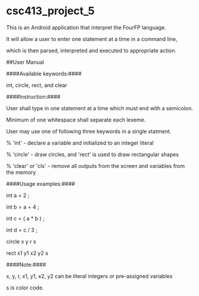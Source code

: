 # csc413_project_5 #

 This is an Android application that interpret the FourFP language.

 It will allow a user to enter one statement at a time in a command line,

 which is then parsed, interpreted and executed to appropriate action.

##User Manual

####Available keywords:####

int, circle, rect, and clear

####Instruction:####

User shall type in one statement at a time which must end with a semicolon.

Minimum of one whitespace shall separate each lexeme.

User may use one of following three keywords in a single statment.

% 'int' - declare a variable and initialized to an integer literal

% 'circle' - draw circles, and 'rect' is used to draw rectangular shapes

% 'clear' or 'cls' - remove all outputs from the screen and variables from the memory

####Usage examples:####

int a = 2 ;

int b = a + 4 ;

int c = ( a * b ) ;

int d = c / 3 ;

circle x y r s

rect x1 y1 x2 y2 s

####Note:####

x, y, r, x1, y1, x2, y2 can be literal integers or pre-assigned variables

s is color code.